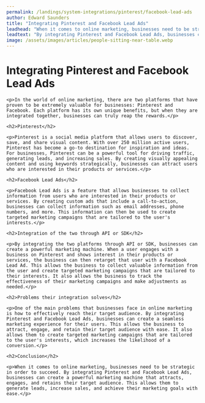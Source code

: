 ```yaml
---
permalink: /landings/system-integrations/pinterest/facebook-lead-ads
author: Edward Saunders
title: "Integrating Pinterest and Facebook Lead Ads"
leadhead: "When it comes to online marketing, businesses need to be strategic in order to succeed"
leadtext: "By integrating Pinterest and Facebook Lead Ads, businesses can create a powerful marketing machine that attracts, engages, and retains their target audience. This allows them to generate leads, increase sales, and achieve their marketing goals with ease."
image: /assets/images/articles/people-sitting-near-table.webp
---
```

<div class="arttext">
	<h1>Integrating Pinterest and Facebook Lead Ads</h1>

	<p>In the world of online marketing, there are two platforms that have proven to be extremely valuable for businesses: Pinterest and Facebook. Each platform has its own unique benefits, but when they are integrated together, businesses can truly reap the rewards.</p>

	<h2>Pinterest</h2>

	<p>Pinterest is a social media platform that allows users to discover, save, and share visual content. With over 250 million active users, Pinterest has become a go-to destination for inspiration and ideas. For businesses, Pinterest can be a powerful tool for driving traffic, generating leads, and increasing sales. By creating visually appealing content and using keywords strategically, businesses can attract users who are interested in their products or services.</p>

	<h2>Facebook Lead Ads</h2>

	<p>Facebook Lead Ads is a feature that allows businesses to collect information from users who are interested in their products or services. By creating custom ads that include a call-to-action, businesses can collect information such as email addresses, phone numbers, and more. This information can then be used to create targeted marketing campaigns that are tailored to the user's interests.</p>

	<h2>Integration of the two through API or SDK</h2>

	<p>By integrating the two platforms through API or SDK, businesses can create a powerful marketing machine. When a user engages with a business on Pinterest and shows interest in their products or services, the business can then retarget that user with a Facebook Lead Ad. This allows the business to collect valuable information from the user and create targeted marketing campaigns that are tailored to their interests. It also allows the business to track the effectiveness of their marketing campaigns and make adjustments as needed.</p>

	<h2>Problems their integration solves</h2>

	<p>One of the main problems that businesses face in online marketing is how to effectively reach their target audience. By integrating Pinterest and Facebook Lead Ads, businesses can create a seamless marketing experience for their users. This allows the business to attract, engage, and retain their target audience with ease. It also allows them to create targeted marketing campaigns that are tailored to the user's interests, which increases the likelihood of a conversion.</p>

	<h2>Conclusion</h2>

	<p>When it comes to online marketing, businesses need to be strategic in order to succeed. By integrating Pinterest and Facebook Lead Ads, businesses can create a powerful marketing machine that attracts, engages, and retains their target audience. This allows them to generate leads, increase sales, and achieve their marketing goals with ease.</p>

</div>